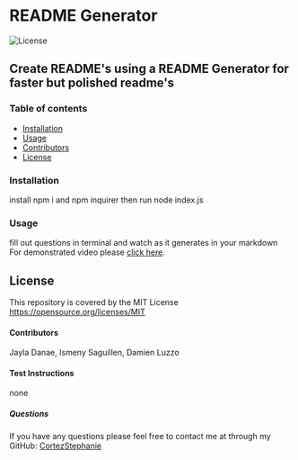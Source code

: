 
#  README Generator
![License](https://img.shields.io/badge/License-MIT-yellow.svg)
##  Create README's using a README Generator for faster but polished readme's
### Table of contents
- [Installation](#installation)
- [Usage](#usage)
- [Contributors](#contributors)
- [License](#license)
### Installation
install npm i and npm inquirer then run node index.js
### Usage
fill out questions in terminal and watch as it generates in your markdown<br>
For demonstrated video please [click here](https://watch.screencastify.com/v/145V7vrzOBr8OiEkLd8P).
## License
This repository is covered by the MIT License  <br> 
https://opensource.org/licenses/MIT
#### Contributors
Jayla Danae, Ismeny Saguillen, Damien Luzzo
#### Test Instructions
none
##### Questions
If you have any questions please feel free to contact me at through my GitHub: [CortezStephanie](https://github.com/CortezStephanie)

